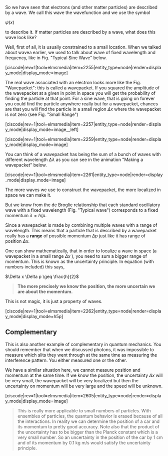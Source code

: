So we have seen that electrons (and other matter particles) are described by a wave. We call this wave the wavefunction and we use the symbol

$\psi(x)$

to describe it. If matter particles are described by a wave, what does this wave look like?

Well, first of all, it is usually constrained to a small location. When we talked about wavea earlier, we used to talk about wave of fixed wavelength and frequency, like in Fig. "Typical Sine Wave" below.

[ciscode|rev=1|tool=elmsmedia|item=2255|entity_type=node|render=display_mode|display_mode=image]

The real wave associated with an electron looks more like the Fig. "Wavepacket": this is called a wavepacket. If you squared the amplitude of the wavepacket at a given in point in space you will get the probability of finding the particle at that point. For a sine wave, that is going on forever you could find the particle anywhere really but for a wavepacket, chances are that you will find the particle in a small region $\Delta x$ where the wavepacket is not zero (see Fig. "Small Range")

[ciscode|rev=1|tool=elmsmedia|item=2257|entity_type=node|render=display_mode|display_mode=image__left]

[ciscode|rev=1|tool=elmsmedia|item=2259|entity_type=node|render=display_mode|display_mode=image]

You can think of a wavepacket has being the sum of a bunch of waves with different wavelength $\Delta \lambda$ as you can see in the animation "Making a wavepacket" below.

[ciscode|rev=1|tool=elmsmedia|item=2261|entity_type=node|render=display_mode|display_mode=image]

The more waves we use to construct the wavepacket, the more localized in space we can make it.

But we know from the de Broglie relationship that each standard oscillatory wave with a fixed wavelength (Fig. "Typical wave") corresponds to a fixed momentum $\lambda = h/p$.

Since a wavepacket is made by combining multiple waves with a range of wavelength. This means that a particle that is described by a wavepacket really has a **range** of possible momentum $\Delta p$ just like it has range of position $\Delta x$.

One can show mathematically, that in order to localize a wave in space (a wavepacket in a small range $\Delta x$ ), you need to sum a bigger range of momentum. This is known as the uncertainty principle. In equation (with numbers included) this says,

$\Delta x \Delta p \geq \frac{h}{2}$

> **The more precisely we know the position, the more uncertain we are about the momentum.**

This is not magic, it is just a property of waves. 

[ciscode|rev=1|tool=elmsmedia|item=2262|entity_type=node|render=display_mode|display_mode=h5p]

## Complementary

This is also another example of complementary in quantum mechanics. You should remember that when we discussed photons, it was impossible to measure which slits they went through at the same time as measuring the interference pattern. You either measured one or the other. 

We have a similar situation here, we cannot measure position and momentum at the same time. If we know the position, the uncertainty $\Delta x$ will be very small, the wavepacket will be very localized but then the uncertainty on momentum will be very large and the speed will be unknown. 

[ciscode|rev=1|tool=elmsmedia|item=2605|entity_type=node|render=display_mode|display_mode=image]

> This is really more applicable to small numbers of particles. With ensembles of particles, the quantum behavior is erased because of all the interactions. In reality we can determine the position of a car and its momentum to pretty good accuracy. Note also that the product of the uncertainty has to be bigger than the Planck constant which is a very small number. So an uncertainty in the position of the car by 1 cm and of its momentum by 0.1 kg m/s would satisfy the uncertainty principle. 